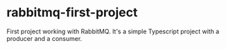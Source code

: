 # rabbitmq-first-project
First project working with RabbitMQ. It's a simple Typescript project with a producer and a consumer.
